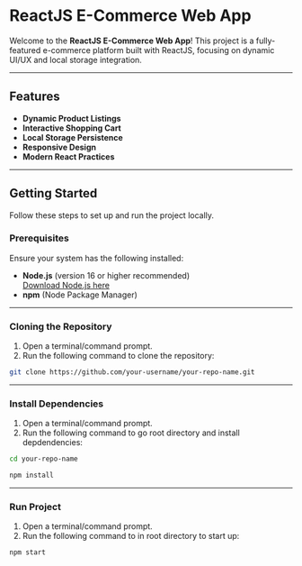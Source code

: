 # ReactJS E-Commerce Web App

Welcome to the **ReactJS E-Commerce Web App**! This project is a fully-featured e-commerce platform built with ReactJS, focusing on dynamic UI/UX and local storage integration.

---

## Features
- **Dynamic Product Listings**
- **Interactive Shopping Cart**
- **Local Storage Persistence**
- **Responsive Design**
- **Modern React Practices**

---

## Getting Started

Follow these steps to set up and run the project locally.

### Prerequisites
Ensure your system has the following installed:
- **Node.js** (version 16 or higher recommended)  
  [Download Node.js here](https://nodejs.org/)
- **npm** (Node Package Manager)

---

### Cloning the Repository

1. Open a terminal/command prompt.
2. Run the following command to clone the repository:

```bash
git clone https://github.com/your-username/your-repo-name.git
```

---

### Install Dependencies

1. Open a terminal/command prompt.
2. Run the following command to go root directory and install depdendencies:

```bash
cd your-repo-name
```
```bash
npm install
```

---

### Run Project

1. Open a terminal/command prompt.
2. Run the following command to in root directory to start up:

```bash
npm start
```

